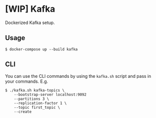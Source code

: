 # [WIP] Kafka 

Dockerized Kafka setup.

## Usage

```
$ docker-compose up --build kafka
```

## CLI

You can use the CLI commands by using the `kafka.sh` script
and pass in your commands. E.g.

```
$ ./kafka.sh kafka-topics \
    --bootstrap-server localhost:9092
    --partitions 3 \
    --replication-factor 1 \
    --topic first_topic \
    --create
```
